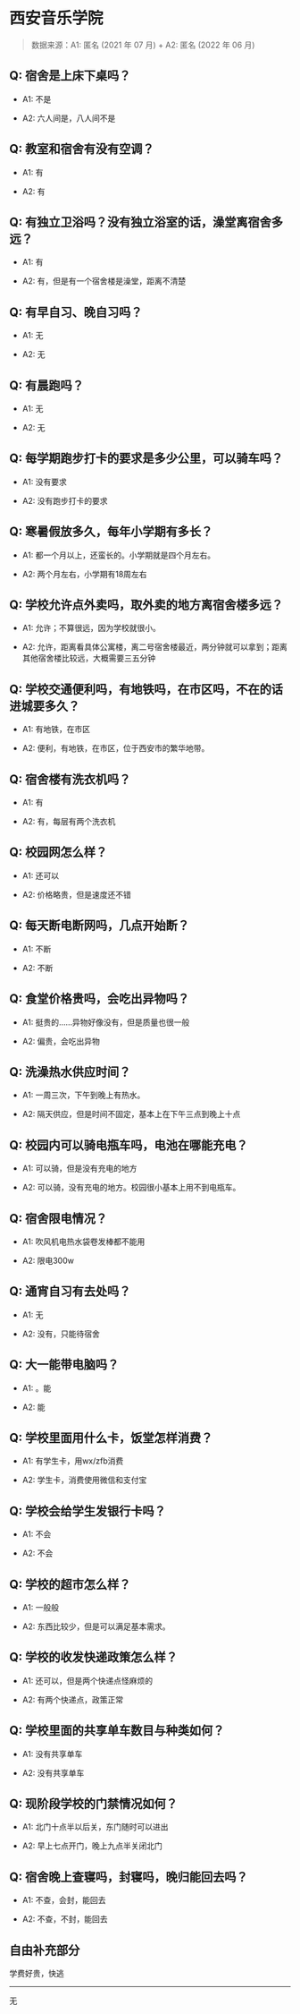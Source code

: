 # 西安音乐学院

> 数据来源：A1: 匿名 (2021 年 07 月) + A2: 匿名 (2022 年 06 月)

## Q: 宿舍是上床下桌吗？

- A1: 不是

- A2: 六人间是，八人间不是

## Q: 教室和宿舍有没有空调？

- A1: 有

- A2: 有

## Q: 有独立卫浴吗？没有独立浴室的话，澡堂离宿舍多远？

- A1: 有

- A2: 有，但是有一个宿舍楼是澡堂，距离不清楚

## Q: 有早自习、晚自习吗？

- A1: 无

- A2: 无

## Q: 有晨跑吗？

- A1: 无

- A2: 无

## Q: 每学期跑步打卡的要求是多少公里，可以骑车吗？

- A1: 没有要求

- A2: 没有跑步打卡的要求

## Q: 寒暑假放多久，每年小学期有多长？

- A1: 都一个月以上，还蛮长的。小学期就是四个月左右。

- A2: 两个月左右，小学期有18周左右

## Q: 学校允许点外卖吗，取外卖的地方离宿舍楼多远？

- A1: 允许；不算很远，因为学校就很小。

- A2: 允许，距离看具体公寓楼，离二号宿舍楼最近，两分钟就可以拿到；距离其他宿舍楼比较远，大概需要三五分钟

## Q: 学校交通便利吗，有地铁吗，在市区吗，不在的话进城要多久？

- A1: 有地铁，在市区

- A2: 便利，有地铁，在市区，位于西安市的繁华地带。

## Q: 宿舍楼有洗衣机吗？

- A1: 有

- A2: 有，每层有两个洗衣机

## Q: 校园网怎么样？

- A1: 还可以

- A2: 价格略贵，但是速度还不错

## Q: 每天断电断网吗，几点开始断？

- A1: 不断

- A2: 不断

## Q: 食堂价格贵吗，会吃出异物吗？

- A1: 挺贵的……异物好像没有，但是质量也很一般

- A2: 偏贵，会吃出异物

## Q: 洗澡热水供应时间？

- A1: 一周三次，下午到晚上有热水。

- A2: 隔天供应，但是时间不固定，基本上在下午三点到晚上十点

## Q: 校园内可以骑电瓶车吗，电池在哪能充电？

- A1: 可以骑，但是没有充电的地方

- A2: 可以骑，没有充电的地方。校园很小基本上用不到电瓶车。

## Q: 宿舍限电情况？

- A1: 吹风机电热水袋卷发棒都不能用

- A2: 限电300w

## Q: 通宵自习有去处吗？

- A1: 无

- A2: 没有，只能待宿舍

## Q: 大一能带电脑吗？

- A1: 。能

- A2: 能

## Q: 学校里面用什么卡，饭堂怎样消费？

- A1: 有学生卡，用wx/zfb消费

- A2: 学生卡，消费使用微信和支付宝

## Q: 学校会给学生发银行卡吗？

- A1: 不会

- A2: 不会

## Q: 学校的超市怎么样？

- A1: 一般般

- A2: 东西比较少，但是可以满足基本需求。

## Q: 学校的收发快递政策怎么样？

- A1: 还可以，但是两个快递点怪麻烦的

- A2: 有两个快递点，政策正常

## Q: 学校里面的共享单车数目与种类如何？

- A1: 没有共享单车

- A2: 没有共享单车

## Q: 现阶段学校的门禁情况如何？

- A1: 北门十点半以后关，东门随时可以进出

- A2: 早上七点开门，晚上九点半关闭北门

## Q: 宿舍晚上查寝吗，封寝吗，晚归能回去吗？

- A1: 不查，会封，能回去

- A2: 不查，不封，能回去

## 自由补充部分

学费好贵，快逃

***

无